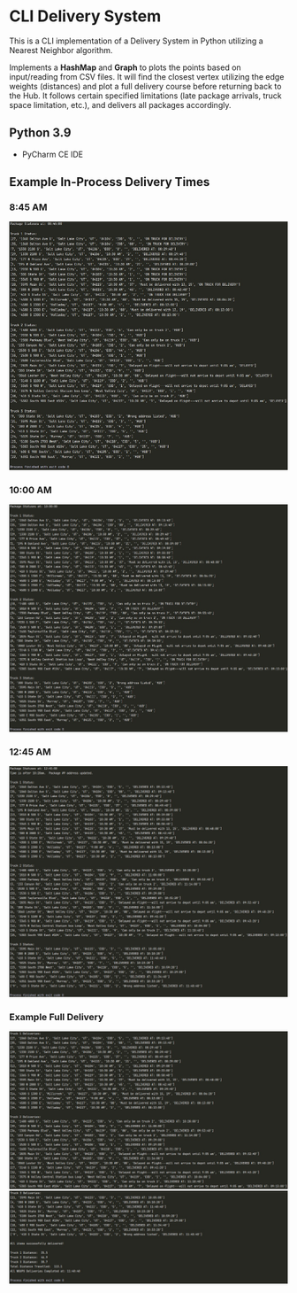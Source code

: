 # CLI Delivery System

This is a CLI implementation of a Delivery System in Python utilizing a Nearest Neighbor algorithm.  

Implements a **HashMap** and **Graph** to plots the points based on input/reading from CSV files.  It will find the closest vertex utilizing the edge weights (distances) and plot a full delivery course before returning back to the Hub.  It follows certain specified limitations (late package arrivals, truck space limitation, etc.), and delivers all packages accordingly.

## Python 3.9
- PyCharm CE IDE

## Example In-Process Delivery Times

### 8:45 AM
![08:45 AM Image](/Delivery%20System/Screenshots/Delivery845.jpg)

### 10:00 AM
![10:00 AM Image](/Delivery%20System/Screenshots/Delivery1000.jpg)

### 12:45 AM
![12:45 AM Image](/Delivery%20System/Screenshots/Delivery1245.jpg)


### Example Full Delivery
![Full Delivery Image 1](/Delivery%20System/Screenshots/FullDelivery1.jpg)
![Full Delivery Image 2](/Delivery%20System/Screenshots/FullDelivery2.jpg)
